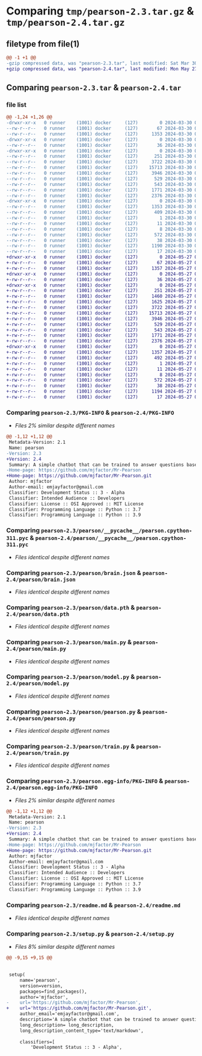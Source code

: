 # Comparing `tmp/pearson-2.3.tar.gz` & `tmp/pearson-2.4.tar.gz`

## filetype from file(1)

```diff
@@ -1 +1 @@
-gzip compressed data, was "pearson-2.3.tar", last modified: Sat Mar 30 03:27:35 2024, max compression
+gzip compressed data, was "pearson-2.4.tar", last modified: Mon May 27 08:07:04 2024, max compression
```

## Comparing `pearson-2.3.tar` & `pearson-2.4.tar`

### file list

```diff
@@ -1,24 +1,26 @@
-drwxr-xr-x   0 runner    (1001) docker     (127)        0 2024-03-30 03:27:35.561481 pearson-2.3/
--rw-r--r--   0 runner    (1001) docker     (127)       67 2024-03-30 03:27:31.000000 pearson-2.3/MANIFEST.in
--rw-r--r--   0 runner    (1001) docker     (127)     1353 2024-03-30 03:27:35.561481 pearson-2.3/PKG-INFO
-drwxr-xr-x   0 runner    (1001) docker     (127)        0 2024-03-30 03:27:35.561481 pearson-2.3/pearson/
--rw-r--r--   0 runner    (1001) docker     (127)       36 2024-03-30 03:27:31.000000 pearson-2.3/pearson/__init__.py
-drwxr-xr-x   0 runner    (1001) docker     (127)        0 2024-03-30 03:27:35.561481 pearson-2.3/pearson/__pycache__/
--rw-r--r--   0 runner    (1001) docker     (127)      251 2024-03-30 03:27:31.000000 pearson-2.3/pearson/__pycache__/__init__.cpython-311.pyc
--rw-r--r--   0 runner    (1001) docker     (127)     3722 2024-03-30 03:27:31.000000 pearson-2.3/pearson/__pycache__/pearson.cpython-311.pyc
--rw-r--r--   0 runner    (1001) docker     (127)    15713 2024-03-30 03:27:31.000000 pearson-2.3/pearson/brain.json
--rw-r--r--   0 runner    (1001) docker     (127)     3946 2024-03-30 03:27:31.000000 pearson-2.3/pearson/data.pth
--rw-r--r--   0 runner    (1001) docker     (127)      529 2024-03-30 03:27:31.000000 pearson-2.3/pearson/main.py
--rw-r--r--   0 runner    (1001) docker     (127)      543 2024-03-30 03:27:31.000000 pearson-2.3/pearson/model.py
--rw-r--r--   0 runner    (1001) docker     (127)     1771 2024-03-30 03:27:31.000000 pearson-2.3/pearson/pearson.py
--rw-r--r--   0 runner    (1001) docker     (127)     2376 2024-03-30 03:27:31.000000 pearson-2.3/pearson/train.py
-drwxr-xr-x   0 runner    (1001) docker     (127)        0 2024-03-30 03:27:35.561481 pearson-2.3/pearson.egg-info/
--rw-r--r--   0 runner    (1001) docker     (127)     1353 2024-03-30 03:27:35.000000 pearson-2.3/pearson.egg-info/PKG-INFO
--rw-r--r--   0 runner    (1001) docker     (127)      409 2024-03-30 03:27:35.000000 pearson-2.3/pearson.egg-info/SOURCES.txt
--rw-r--r--   0 runner    (1001) docker     (127)        1 2024-03-30 03:27:35.000000 pearson-2.3/pearson.egg-info/dependency_links.txt
--rw-r--r--   0 runner    (1001) docker     (127)       11 2024-03-30 03:27:35.000000 pearson-2.3/pearson.egg-info/requires.txt
--rw-r--r--   0 runner    (1001) docker     (127)        8 2024-03-30 03:27:35.000000 pearson-2.3/pearson.egg-info/top_level.txt
--rw-r--r--   0 runner    (1001) docker     (127)      572 2024-03-30 03:27:31.000000 pearson-2.3/readme.md
--rw-r--r--   0 runner    (1001) docker     (127)       38 2024-03-30 03:27:35.561481 pearson-2.3/setup.cfg
--rw-r--r--   0 runner    (1001) docker     (127)     1190 2024-03-30 03:27:31.000000 pearson-2.3/setup.py
--rw-r--r--   0 runner    (1001) docker     (127)       17 2024-03-30 03:27:31.000000 pearson-2.3/version.py
+drwxr-xr-x   0 runner    (1001) docker     (127)        0 2024-05-27 08:07:04.663204 pearson-2.4/
+-rw-r--r--   0 runner    (1001) docker     (127)       67 2024-05-27 08:06:56.000000 pearson-2.4/MANIFEST.in
+-rw-r--r--   0 runner    (1001) docker     (127)     1357 2024-05-27 08:07:04.663204 pearson-2.4/PKG-INFO
+drwxr-xr-x   0 runner    (1001) docker     (127)        0 2024-05-27 08:07:04.663204 pearson-2.4/pearson/
+-rw-r--r--   0 runner    (1001) docker     (127)       36 2024-05-27 08:06:56.000000 pearson-2.4/pearson/__init__.py
+drwxr-xr-x   0 runner    (1001) docker     (127)        0 2024-05-27 08:07:04.663204 pearson-2.4/pearson/__pycache__/
+-rw-r--r--   0 runner    (1001) docker     (127)      251 2024-05-27 08:06:56.000000 pearson-2.4/pearson/__pycache__/__init__.cpython-311.pyc
+-rw-r--r--   0 runner    (1001) docker     (127)     1460 2024-05-27 08:06:56.000000 pearson-2.4/pearson/__pycache__/main.cpython-311.pyc
+-rw-r--r--   0 runner    (1001) docker     (127)     1625 2024-05-27 08:06:56.000000 pearson-2.4/pearson/__pycache__/model.cpython-311.pyc
+-rw-r--r--   0 runner    (1001) docker     (127)     3722 2024-05-27 08:06:56.000000 pearson-2.4/pearson/__pycache__/pearson.cpython-311.pyc
+-rw-r--r--   0 runner    (1001) docker     (127)    15713 2024-05-27 08:06:56.000000 pearson-2.4/pearson/brain.json
+-rw-r--r--   0 runner    (1001) docker     (127)     3946 2024-05-27 08:06:56.000000 pearson-2.4/pearson/data.pth
+-rw-r--r--   0 runner    (1001) docker     (127)      529 2024-05-27 08:06:56.000000 pearson-2.4/pearson/main.py
+-rw-r--r--   0 runner    (1001) docker     (127)      543 2024-05-27 08:06:56.000000 pearson-2.4/pearson/model.py
+-rw-r--r--   0 runner    (1001) docker     (127)     1771 2024-05-27 08:06:56.000000 pearson-2.4/pearson/pearson.py
+-rw-r--r--   0 runner    (1001) docker     (127)     2376 2024-05-27 08:06:56.000000 pearson-2.4/pearson/train.py
+drwxr-xr-x   0 runner    (1001) docker     (127)        0 2024-05-27 08:07:04.663204 pearson-2.4/pearson.egg-info/
+-rw-r--r--   0 runner    (1001) docker     (127)     1357 2024-05-27 08:07:04.000000 pearson-2.4/pearson.egg-info/PKG-INFO
+-rw-r--r--   0 runner    (1001) docker     (127)      492 2024-05-27 08:07:04.000000 pearson-2.4/pearson.egg-info/SOURCES.txt
+-rw-r--r--   0 runner    (1001) docker     (127)        1 2024-05-27 08:07:04.000000 pearson-2.4/pearson.egg-info/dependency_links.txt
+-rw-r--r--   0 runner    (1001) docker     (127)       11 2024-05-27 08:07:04.000000 pearson-2.4/pearson.egg-info/requires.txt
+-rw-r--r--   0 runner    (1001) docker     (127)        8 2024-05-27 08:07:04.000000 pearson-2.4/pearson.egg-info/top_level.txt
+-rw-r--r--   0 runner    (1001) docker     (127)      572 2024-05-27 08:06:56.000000 pearson-2.4/readme.md
+-rw-r--r--   0 runner    (1001) docker     (127)       38 2024-05-27 08:07:04.663204 pearson-2.4/setup.cfg
+-rw-r--r--   0 runner    (1001) docker     (127)     1194 2024-05-27 08:06:56.000000 pearson-2.4/setup.py
+-rw-r--r--   0 runner    (1001) docker     (127)       17 2024-05-27 08:06:56.000000 pearson-2.4/version.py
```

### Comparing `pearson-2.3/PKG-INFO` & `pearson-2.4/PKG-INFO`

 * *Files 2% similar despite different names*

```diff
@@ -1,12 +1,12 @@
 Metadata-Version: 2.1
 Name: pearson
-Version: 2.3
+Version: 2.4
 Summary: A simple chatbot that can be trained to answer questions based on a dataset
-Home-page: https://github.com/mjfactor/Mr-Pearson
+Home-page: https://github.com/mjfactor/Mr-Pearson.git
 Author: mjfactor
 Author-email: emjayfactor@gmail.com
 Classifier: Development Status :: 3 - Alpha
 Classifier: Intended Audience :: Developers
 Classifier: License :: OSI Approved :: MIT License
 Classifier: Programming Language :: Python :: 3.7
 Classifier: Programming Language :: Python :: 3.9
```

### Comparing `pearson-2.3/pearson/__pycache__/pearson.cpython-311.pyc` & `pearson-2.4/pearson/__pycache__/pearson.cpython-311.pyc`

 * *Files identical despite different names*

### Comparing `pearson-2.3/pearson/brain.json` & `pearson-2.4/pearson/brain.json`

 * *Files identical despite different names*

### Comparing `pearson-2.3/pearson/data.pth` & `pearson-2.4/pearson/data.pth`

 * *Files identical despite different names*

### Comparing `pearson-2.3/pearson/main.py` & `pearson-2.4/pearson/main.py`

 * *Files identical despite different names*

### Comparing `pearson-2.3/pearson/model.py` & `pearson-2.4/pearson/model.py`

 * *Files identical despite different names*

### Comparing `pearson-2.3/pearson/pearson.py` & `pearson-2.4/pearson/pearson.py`

 * *Files identical despite different names*

### Comparing `pearson-2.3/pearson/train.py` & `pearson-2.4/pearson/train.py`

 * *Files identical despite different names*

### Comparing `pearson-2.3/pearson.egg-info/PKG-INFO` & `pearson-2.4/pearson.egg-info/PKG-INFO`

 * *Files 2% similar despite different names*

```diff
@@ -1,12 +1,12 @@
 Metadata-Version: 2.1
 Name: pearson
-Version: 2.3
+Version: 2.4
 Summary: A simple chatbot that can be trained to answer questions based on a dataset
-Home-page: https://github.com/mjfactor/Mr-Pearson
+Home-page: https://github.com/mjfactor/Mr-Pearson.git
 Author: mjfactor
 Author-email: emjayfactor@gmail.com
 Classifier: Development Status :: 3 - Alpha
 Classifier: Intended Audience :: Developers
 Classifier: License :: OSI Approved :: MIT License
 Classifier: Programming Language :: Python :: 3.7
 Classifier: Programming Language :: Python :: 3.9
```

### Comparing `pearson-2.3/readme.md` & `pearson-2.4/readme.md`

 * *Files identical despite different names*

### Comparing `pearson-2.3/setup.py` & `pearson-2.4/setup.py`

 * *Files 8% similar despite different names*

```diff
@@ -9,15 +9,15 @@
 
 
 setup(
     name='pearson',
     version=version,
     packages=find_packages(),
     author='mjfactor',
-    url='https://github.com/mjfactor/Mr-Pearson',
+    url='https://github.com/mjfactor/Mr-Pearson.git',
     author_email='emjayfactor@gmail.com',
     description='A simple chatbot that can be trained to answer questions based on a dataset',
     long_description= long_description,
     long_description_content_type='text/markdown',
 
     classifiers=[
         'Development Status :: 3 - Alpha',
```

